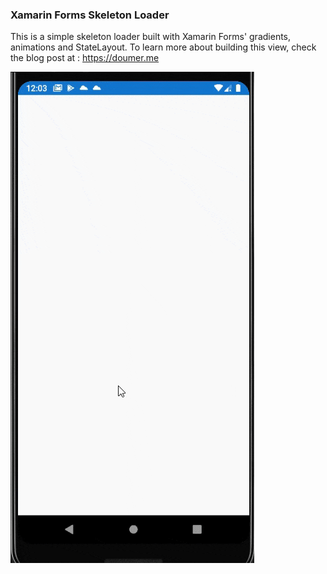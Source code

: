 ### Xamarin Forms Skeleton Loader

This is a simple skeleton loader built with Xamarin Forms' gradients, animations and StateLayout.
To learn more about building this view, check the blog post at : https://doumer.me

![Demo](/XamarinFormsSkeletonLoader.gif)